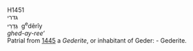 <body>
  <p>H1451<br>  גּדרי  <br> גְּדֵרִי  ‎  g<sup>e</sup>dêrı̂y  <br><i>ghed-ay-ree‘ </i><br>Patrial from <a href="h1445.htm">1445</a>  a <i>Gederite</i>, or inhabitant of Geder: - Gederite.<br></p>
 </body>